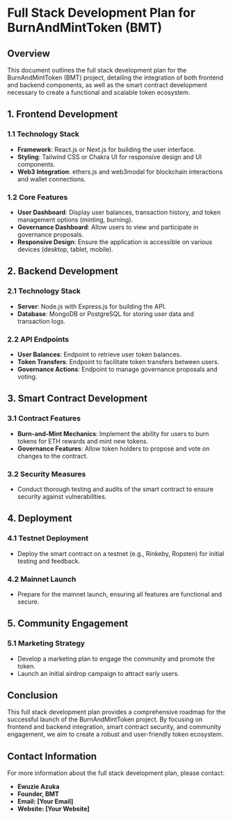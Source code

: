 # Full Stack Development Plan for BurnAndMintToken (BMT)

## Overview
This document outlines the full stack development plan for the BurnAndMintToken (BMT) project, detailing the integration of both frontend and backend components, as well as the smart contract development necessary to create a functional and scalable token ecosystem.

## 1. Frontend Development
### 1.1 Technology Stack
- **Framework**: React.js or Next.js for building the user interface.
- **Styling**: Tailwind CSS or Chakra UI for responsive design and UI components.
- **Web3 Integration**: ethers.js and web3modal for blockchain interactions and wallet connections.

### 1.2 Core Features
- **User Dashboard**: Display user balances, transaction history, and token management options (minting, burning).
- **Governance Dashboard**: Allow users to view and participate in governance proposals.
- **Responsive Design**: Ensure the application is accessible on various devices (desktop, tablet, mobile).

## 2. Backend Development
### 2.1 Technology Stack
- **Server**: Node.js with Express.js for building the API.
- **Database**: MongoDB or PostgreSQL for storing user data and transaction logs.

### 2.2 API Endpoints
- **User Balances**: Endpoint to retrieve user token balances.
- **Token Transfers**: Endpoint to facilitate token transfers between users.
- **Governance Actions**: Endpoint to manage governance proposals and voting.

## 3. Smart Contract Development
### 3.1 Contract Features
- **Burn-and-Mint Mechanics**: Implement the ability for users to burn tokens for ETH rewards and mint new tokens.
- **Governance Features**: Allow token holders to propose and vote on changes to the contract.

### 3.2 Security Measures
- Conduct thorough testing and audits of the smart contract to ensure security against vulnerabilities.

## 4. Deployment
### 4.1 Testnet Deployment
- Deploy the smart contract on a testnet (e.g., Rinkeby, Ropsten) for initial testing and feedback.

### 4.2 Mainnet Launch
- Prepare for the mainnet launch, ensuring all features are functional and secure.

## 5. Community Engagement
### 5.1 Marketing Strategy
- Develop a marketing plan to engage the community and promote the token.
- Launch an initial airdrop campaign to attract early users.

## Conclusion
This full stack development plan provides a comprehensive roadmap for the successful launch of the BurnAndMintToken project. By focusing on frontend and backend integration, smart contract security, and community engagement, we aim to create a robust and user-friendly token ecosystem.

## Contact Information
For more information about the full stack development plan, please contact:
- **Ewuzie Azuka**
- **Founder, BMT**
- **Email: [Your Email]**
- **Website: [Your Website]**
